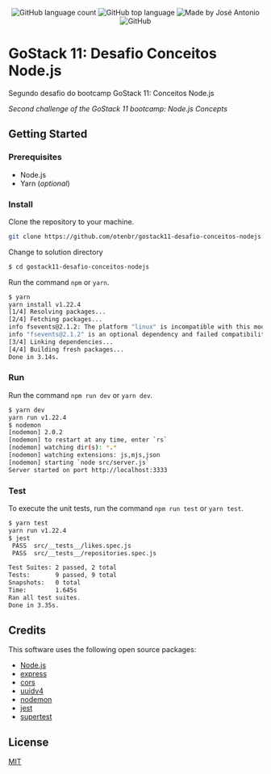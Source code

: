 <p align="center">
  <img alt="GitHub language count" src="https://img.shields.io/github/languages/count/otenbr/gostack11-desafio-conceitos-nodejs?color=%2304D361">

  <img alt="GitHub top language" src="https://img.shields.io/github/languages/top/otenbr/netobox-backend?color=%2304D361">

  <img alt="Made by José Antonio" src="https://img.shields.io/badge/made%20by-José%20Antonio-%2304D361">

  <img alt="GitHub" src="https://img.shields.io/github/license/otenbr/gostack11-desafio-conceitos-nodejs?color=%2304D361">

</p>

# GoStack 11: Desafio Conceitos Node.js

Segundo desafio do bootcamp GoStack 11: Conceitos Node.js

_Second challenge of the GoStack 11 bootcamp: Node.js Concepts_

## Getting Started

### Prerequisites

-   Node.js
-   Yarn (_optional_)

### Install

Clone the repository to your machine.

```sh
git clone https://github.com/otenbr/gostack11-desafio-conceitos-nodejs.git
```

Change to solution directory

```sh
$ cd gostack11-desafio-conceitos-nodejs
```

Run the command `npm` or `yarn`.

```sh
$ yarn
yarn install v1.22.4
[1/4] Resolving packages...
[2/4] Fetching packages...
info fsevents@2.1.2: The platform "linux" is incompatible with this module.
info "fsevents@2.1.2" is an optional dependency and failed compatibility check. Excluding it from installation.
[3/4] Linking dependencies...
[4/4] Building fresh packages...
Done in 3.14s.
```

### Run

Run the command `npm run dev` or `yarn dev`.

```sh
$ yarn dev
yarn run v1.22.4
$ nodemon
[nodemon] 2.0.2
[nodemon] to restart at any time, enter `rs`
[nodemon] watching dir(s): *.*
[nodemon] watching extensions: js,mjs,json
[nodemon] starting `node src/server.js`
Server started on port http://localhost:3333

```

### Test

To execute the unit tests, run the command `npm run test` or `yarn test`.

```sh
$ yarn test
yarn run v1.22.4
$ jest
 PASS  src/__tests__/likes.spec.js
 PASS  src/__tests__/repositories.spec.js

Test Suites: 2 passed, 2 total
Tests:       9 passed, 9 total
Snapshots:   0 total
Time:        1.645s
Ran all test suites.
Done in 3.35s.
```

## Credits

This software uses the following open source packages:

-   [Node.js](https://nodejs.org/)
-   [express](https://expressjs.com/)
-   [cors](https://github.com/expressjs/cors)
-   [uuidv4](https://github.com/thenativeweb/uuidv4)
-   [nodemon](https://nodemon.io/)
-   [jest](https://jestjs.io/)
-   [supertest](https://github.com/visionmedia/supertest)

## License

[MIT](LICENSE.md)
